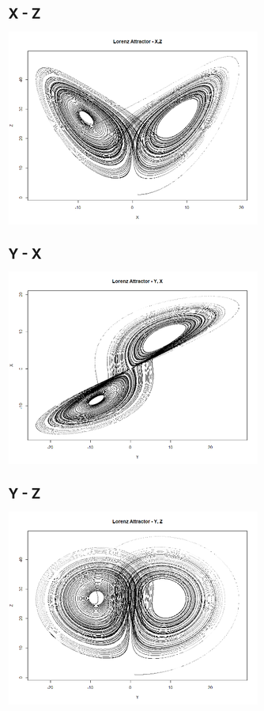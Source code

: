 # X - Z

![alt text](https://github.com/DjNontas/Lorenz_Attractor/blob/main/Images/X-Z.png)

# Y - X

![alt text](https://github.com/DjNontas/Lorenz_Attractor/blob/main/Images/Y-X.png)

# Y - Z

![alt text](https://github.com/DjNontas/Lorenz_Attractor/blob/main/Images/Y-Z.png)
